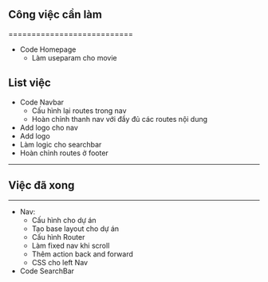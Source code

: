 ## Công việc cần làm

===========================

- Code Homepage
  - Làm useparam cho movie

## List việc

- Code Navbar
  - Cấu hình lại routes trong nav
  - Hoàn chỉnh thanh nav với đầy đủ các routes nội dung
- Add logo cho nav
- Add logo
- Làm logic cho searchbar
- Hoàn chỉnh routes ở footer

---

## Việc đã xong

---

- Nav:
  - Cấu hình cho dự án
  - Tạo base layout cho dự án
  - Cấu hình Router
  - Làm fixed nav khi scroll
  - Thêm action back and forward
  - CSS cho left Nav
- Code SearchBar
